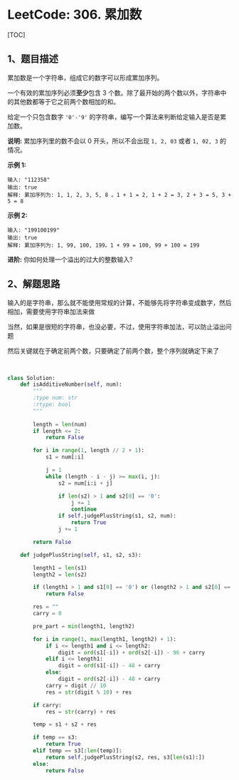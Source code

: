 # LeetCode: 306. 累加数

[TOC]



## 1、题目描述



累加数是一个字符串，组成它的数字可以形成累加序列。

一个有效的累加序列必须**至少**包含 3 个数。除了最开始的两个数以外，字符串中的其他数都等于它之前两个数相加的和。

给定一个只包含数字 `'0'-'9'` 的字符串，编写一个算法来判断给定输入是否是累加数。

**说明:** 累加序列里的数不会以 0 开头，所以不会出现 `1, 2, 03` 或者 `1, 02, 3` 的情况。

**示例 1:**

```
输入: "112358"
输出: true 
解释: 累加序列为: 1, 1, 2, 3, 5, 8 。1 + 1 = 2, 1 + 2 = 3, 2 + 3 = 5, 3 + 5 = 8
```

**示例 2:**

```
输入: "199100199"
输出: true 
解释: 累加序列为: 1, 99, 100, 199。1 + 99 = 100, 99 + 100 = 199
```

**进阶:**
你如何处理一个溢出的过大的整数输入?



## 2、解题思路

​	输入的是字符串，那么就不能使用常规的计算，不能够先将字符串变成数字，然后相加，需要使用字符串加法来做

​	当然，如果是很短的字符串，也没必要，不过，使用字符串加法，可以防止溢出问题

​	然后关键就在于确定前两个数，只要确定了前两个数，整个序列就确定下来了

​	

```python
class Solution:
    def isAdditiveNumber(self, num):
        """
        :type num: str
        :rtype: bool
        """
        
        length = len(num)
        if length <= 2:
            return False

        for i in range(1, length // 2 + 1):
            s1 = num[:i]

            j = 1
            while (length - i - j) >= max(i, j):
                s2 = num[i:i + j]

                if len(s2) > 1 and s2[0] == '0':
                    j += 1
                    continue
                if self.judgePlusString(s1, s2, num):
                    return True
                j += 1

        return False

    def judgePlusString(self, s1, s2, s3):

        length1 = len(s1)
        length2 = len(s2)

        if (length1 > 1 and s1[0] == '0') or (length2 > 1 and s2[0] == '0'):
            return False

        res = ""
        carry = 0

        pre_part = min(length1, length2)

        for i in range(1, max(length1, length2) + 1):
            if i <= length1 and i <= length2:
                digit = ord(s1[-i]) + ord(s2[-i]) - 96 + carry
            elif i <= length1:
                digit = ord(s1[-i]) - 48 + carry
            else:
                digit = ord(s2[-i]) - 48 + carry
            carry = digit // 10
            res = str(digit % 10) + res

        if carry:
            res = str(carry) + res

        temp = s1 + s2 + res

        if temp == s3:
            return True
        elif temp == s3[:len(temp)]:
            return self.judgePlusString(s2, res, s3[len(s1):])
        else:
            return False
```

